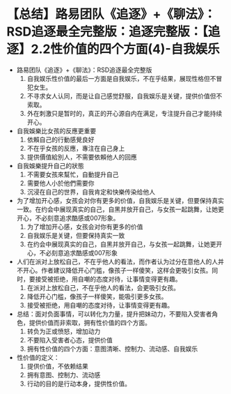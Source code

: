 # 【总结】路易团队《追逐》+《聊法》：RSD追逐最全完整版：追逐完整版：【追逐】2.2性价值的四个方面(4)-自我娱乐

-   路易团队《追逐》+《聊法》：RSD追逐最全完整版
    1.  自我娱乐性价值的最后一方面是自我娱乐，不在乎结果，展现性格但不冒犯女生。
    2.  不寻求女人认同，而是让自己感觉舒服，自我娱乐是关键，提供价值但不索取。
    3.  外在刺激只是暂时的，真正的开心源自内在满足，专注提升自己才能持续开心。
-   自我娛樂比女孩的反應更重要
    1.  依賴自己的行動感覺良好
    2.  不在乎女孩的反應，專注在自己身上
    3.  提供價值給別人，不需要依賴他人的回應
-   自我娛樂提升自己的狀態
    1.  不需要女孩來幫忙，自動提升自己
    2.  需要他人小於他們需要你
    3.  沉浸在自己的世界，自我肯定和快樂传染给他人
-   为了增加开心感，女孩会对你有更多的价值，自我娱乐是关键，但要保持真实一致。在约会中展现真实的自己，自黑并放开自己，与女孩一起跳舞，让她更开心，不必刻意追求酷感或007形象。
    1.  为了增加开心感，女孩会对你有更多的价值
    2.  自我娱乐是关键，但要保持真实一致
    3.  在约会中展现真实的自己，自黑并放开自己，与女孩一起跳舞，让她更开心，不必刻意追求酷感或007形象
-   人们在派对上放松自己，不在乎他人的看法，而作者认为过分在意他人的人并不开心。作者建议降低开心门槛，像孩子一样傻笑，这样会更吸引女孩。同时，要接受被拒绝，用自嘲的态度对待，让事情变得更有趣。
    1.  在派对上放松自己，不在乎他人的看法，会更吸引女孩。
    2.  降低开心门槛，像孩子一样傻笑，能吸引更多女孩。
    3.  接受被拒绝，用自嘲的态度对待，让事情变得更有趣。
-   总结：面对负面事情，可以转化为力量，提升把妹动力，不要陷入受害者角色，提供价值而非索取，拥有性价值的四个方面。
    1.  转负为正或愤怒，增加动力
    2.  不要陷入受害者心态，提供价值
    3.  拥有性价值的四个方面：意图清晰、控制力、流动感、自我娱乐
-   性价值的定义：
    1.  提供价值，不依赖结果
    2.  拥有意图、控制力、流动感
    3.  行动的目的是行动本身，提供性价值。